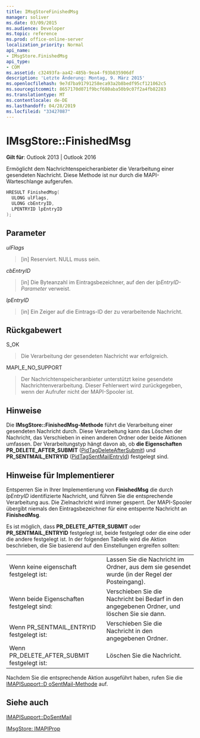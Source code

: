 ```yaml
---
title: IMsgStoreFinishedMsg
manager: soliver
ms.date: 03/09/2015
ms.audience: Developer
ms.topic: reference
ms.prod: office-online-server
localization_priority: Normal
api_name:
- IMsgStore.FinishedMsg
api_type:
- COM
ms.assetid: c32493fa-aa42-485b-9ea4-f93b835906df
description: 'Letzte Änderung: Montag, 9. März 2015'
ms.openlocfilehash: 9e7d7ba91791258eca93a2b8bedf95cf121062c5
ms.sourcegitcommit: 8657170d071f9bcf680aba50b9c07f2a4fb82283
ms.translationtype: MT
ms.contentlocale: de-DE
ms.lasthandoff: 04/28/2019
ms.locfileid: "33427087"
---
```

# <a name="imsgstorefinishedmsg"></a>IMsgStore::FinishedMsg

  
  
**Gilt für**: Outlook 2013 | Outlook 2016 
  
Ermöglicht dem Nachrichtenspeicheranbieter die Verarbeitung einer gesendeten Nachricht. Diese Methode ist nur durch die MAPI-Warteschlange aufgerufen.
  
```cpp
HRESULT FinishedMsg(
  ULONG ulFlags,
  ULONG cbEntryID,
  LPENTRYID lpEntryID
);
```

## <a name="parameters"></a>Parameter

 _ulFlags_
  
> [in] Reserviert. NULL muss sein.
    
 _cbEntryID_
  
> [in] Die Byteanzahl im Eintragsbezeichner, auf den der  _lpEntryID-Parameter_ verweist. 
    
 _lpEntryID_
  
> [in] Ein Zeiger auf die Eintrags-ID der zu verarbeitende Nachricht.
    
## <a name="return-value"></a>Rückgabewert

S_OK 
  
> Die Verarbeitung der gesendeten Nachricht war erfolgreich.
    
MAPI_E_NO_SUPPORT 
  
> Der Nachrichtenspeicheranbieter unterstützt keine gesendete Nachrichtenverarbeitung. Dieser Fehlerwert wird zurückgegeben, wenn der Aufrufer nicht der MAPI-Spooler ist.
    
## <a name="remarks"></a>Hinweise

Die **IMsgStore::FinishedMsg-Methode** führt die Verarbeitung einer gesendeten Nachricht durch. Diese Verarbeitung kann das Löschen der Nachricht, das Verschieben in einen anderen Ordner oder beide Aktionen umfassen. Der Verarbeitungstyp hängt davon ab, ob **die Eigenschaften PR_DELETE_AFTER_SUBMIT** ([PidTagDeleteAfterSubmit](pidtagdeleteaftersubmit-canonical-property.md)) und **PR_SENTMAIL_ENTRYID** ([PidTagSentMailEntryId](pidtagsentmailentryid-canonical-property.md)) festgelegt sind. 
  
## <a name="notes-to-implementers"></a>Hinweise für Implementierer

Entsperren Sie in Ihrer Implementierung von **FinishedMsg** die durch  _lpEntryID_ identifizierte Nachricht, und führen Sie die entsprechende Verarbeitung aus. Die Zielnachricht wird immer gesperrt. Der MAPI-Spooler übergibt niemals den Eintragsbezeichner für eine entsperrte Nachricht an **FinishedMsg**.
  
Es ist möglich, dass **PR_DELETE_AFTER_SUBMIT** oder **PR_SENTMAIL_ENTRYID** festgelegt ist, beide festgelegt oder die eine oder die andere festgelegt ist. In der folgenden Tabelle wird die Aktion beschrieben, die Sie basierend auf den Einstellungen ergreifen sollten: 
  
|||
|:-----|:-----|
|Wenn keine eigenschaft festgelegt ist:  <br/> |Lassen Sie die Nachricht im Ordner, aus dem sie gesendet wurde (in der Regel der Posteingang).  <br/> |
|Wenn beide Eigenschaften festgelegt sind:  <br/> |Verschieben Sie die Nachricht bei Bedarf in den angegebenen Ordner, und löschen Sie sie dann.  <br/> |
|Wenn PR_SENTMAIL_ENTRYID festgelegt ist:  <br/> |Verschieben Sie die Nachricht in den angegebenen Ordner.  <br/> |
|Wenn PR_DELETE_AFTER_SUBMIT festgelegt ist:  <br/> |Löschen Sie die Nachricht.  <br/> |
   
Nachdem Sie die entsprechende Aktion ausgeführt haben, rufen Sie die [IMAPISupport::D oSentMail-Methode](imapisupport-dosentmail.md) auf. 
  
## <a name="see-also"></a>Siehe auch



[IMAPISupport::DoSentMail](imapisupport-dosentmail.md)
  
[IMsgStore: IMAPIProp](imsgstoreimapiprop.md)

